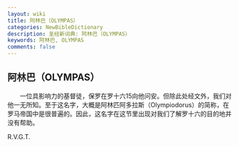 ```yaml
---
layout: wiki
title: 阿林巴（OLYMPAS）
categories: NewBibleDictionary
description: 圣经新词典: 阿林巴（OLYMPAS）
keywords: 阿林巴, OLYMPAS
comments: false
---
```


## 阿林巴（OLYMPAS）

　　一位具影响力的基督徒，保罗在罗十六15向他问安。但除此处经文外，我们对他一无所知。至于这名字，大概是阿林匹阿多拉斯（Olympiodorus）的简称，在罗马帝国中是很普遍的。因此，这名字在这节里出现对我们了解罗十六的目的地并没有帮助。

R.V.G.T.








